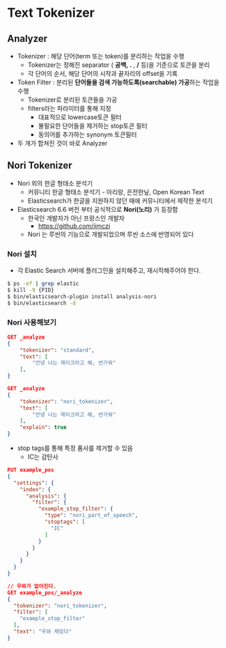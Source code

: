 # Text Tokenizer

## Analyzer

 - Tokenizer : 해당 단어(term 또는 token)를 분리하는 작업을 수행
    - Tokenizer는 정해진 separator ( **공백, .** , **/** 등)을 기준으로 토큰을 분리
    - 각 단어의 순서, 해당 단어의 시작과 끝자리의 offset을 기록
 - Token Filter : 분리된 **단어들을 검색 가능하도록(searchable) 가공**하는 작업을 수행
    - Tokenizer로 분리된 토큰들을 가공
    - filters라는 파라미터를 통해 지정
        - 대표적으로 lowercase토큰 필터
        - 불필요한 단어들을 제거하는 stop토큰 필터
        - 동의어를 추가하는 synonym 토큰필터
 - 두 개가 합쳐진 것이 바로 Analyzer

## Nori Tokenizer

- Nori 외의 한글 형태소 분석기
    - 커뮤니티 한글 형태소 분석기 - 아리랑, 은전한닢, Open Korean Text
    -  Elasticsearch가 한글을 지원하지 않던 때에 커뮤니티에서 제작한 분석기
 - Elasticsearch 6.6 버전 부터 공식적으로 **Nori(노리)** 가 등장함
    - 한국인 개발자가 아닌 프랑스인 개발자 
        - https://github.com/jimczi
    - Nori 는 루씬의 기능으로 개발되었으며 루씬 소스에 반영되어 있다

### Nori 설치

 - 각 Elastic Search 서버에 플러그인을 설치해주고, 재시작해주어야 한다.
```bash
$ ps -ef | grep elastic
$ kill -9 {PID}
$ bin/elasticsearch-plugin install analysis-nori
$ bin/elasticsearch -d
```

### Nori 사용해보기

```json
GET _analyze
{
    "tokenizer": "standard",
    "text": [
        "안녕 나는 제이크라고 해, 반가워"
    ],
}

GET _analyze
{
    "tokenizer": "nori_tokenizer",
    "text": [
        "안녕 나는 제이크라고 해, 반가워"
    ],
    "explain": true
}
```

 - stop tags를 통해 특정 품사를 제거할 수 있음
    - IC는 감탄사
```json
PUT example_pos
{
  "settings": {
    "index": {
      "analysis": {
        "filter": {
          "example_stop_filter": {
            "type": "nori_part_of_speech",
            "stoptags": [
              "IC"
            ]
          }
        }
      }
    }
  }
}

// 우와가 없어진다.
GET example_pos/_analyze
{
  "tokenizer": "nori_tokenizer",
  "filter": [
    "example_stop_filter"
  ],
  "text": "우와 재밌다"
}
```
